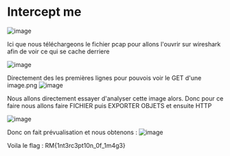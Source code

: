 # Intercept me

![image](https://user-images.githubusercontent.com/91620858/197418825-db819ed9-81f2-4366-a3cc-5d61b10007f7.png)

Ici que nous téléchargeons le fichier pcap pour allons l'ouvrir sur wireshark afin de voir ce qui se cache derriere

![image](https://user-images.githubusercontent.com/91620858/197418838-b7a1b37c-b56b-4291-8a7b-93d291e2d21c.png)


Directement des les premières lignes pour pouvois voir le GET d'une image.png
![image](https://user-images.githubusercontent.com/91620858/197418856-f0e9f2da-80f3-4946-8145-0708a8984043.png)

Nous allons directement essayer d'analyser cette image alors.
Donc pour ce faire nous allons faire FICHIER puis EXPORTER OBJETS et ensuite HTTP

![image](https://user-images.githubusercontent.com/91620858/197418901-d08596d7-7a79-480d-a022-cdc4a35e871b.png)

Donc on fait prévualisation et nous obtenons : 
![image](https://user-images.githubusercontent.com/91620858/197418926-1e6cbfae-e054-42fd-b4ae-0e4943a0045a.png)

Voila le flag : RM{1nt3rc3pt10n_0f_1m4g3}
